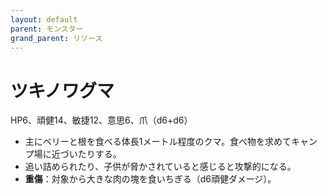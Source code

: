 ```yaml
---
layout: default
parent: モンスター
grand_parent: リソース
---
```


# ツキノワグマ

HP6、頑健14、敏捷12、意思6、爪（d6+d6）

- 主にベリーと根を食べる体長1メートル程度のクマ。食べ物を求めてキャンプ場に近づいたりする。
- 追い詰められたり、子供が脅かされていると感じると攻撃的になる。
- **重傷**：対象から大きな肉の塊を食いちぎる（d6頑健ダメージ）。